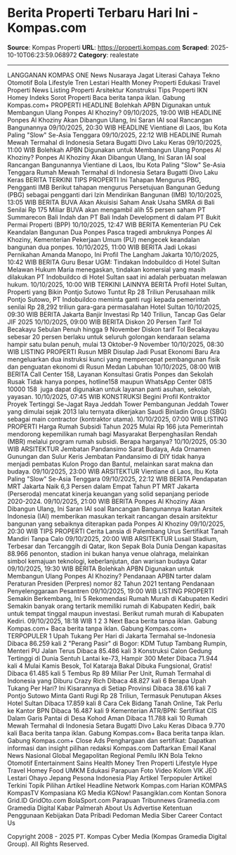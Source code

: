# Berita Properti Terbaru Hari Ini - Kompas.com

**Source**: Kompas Properti
**URL**: https://properti.kompas.com
**Scraped**: 2025-10-10T06:23:59.068972
**Category**: realestate

---

LANGGANAN KOMPAS ONE
News
Nusaraya
Jagat Literasi
Cahaya
Tekno
Otomotif
Bola
Lifestyle
Tren
Lestari
Health
Money
Properti
Edukasi
Travel
Properti
News
Listing Properti
Arsitektur
Konstruksi
Tips Properti
IKN
Homey
Indeks
Sorot Properti
Baca berita tanpa iklan. Gabung Kompas.com+
PROPERTI
HEADLINE
Bolehkah APBN Digunakan untuk Membangun Ulang Ponpes Al Khoziny?
09/10/2025, 19:00 WIB
HEADLINE
Ponpes Al Khoziny Akan Dibangun Ulang, Ini Saran IAI soal Rancangan Bangunannya
09/10/2025, 20:30 WIB
HEADLINE
Vientiane di Laos, Ibu Kota Paling "Slow" Se-Asia Tenggara
09/10/2025, 22:12 WIB
HEADLINE
Rumah Mewah Termahal di Indonesia Setara Bugatti Divo Laku Keras
09/10/2025, 11:00 WIB
Bolehkah APBN Digunakan untuk Membangun Ulang Ponpes Al Khoziny?
Ponpes Al Khoziny Akan Dibangun Ulang, Ini Saran IAI soal Rancangan Bangunannya
Vientiane di Laos, Ibu Kota Paling "Slow" Se-Asia Tenggara
Rumah Mewah Termahal di Indonesia Setara Bugatti Divo Laku Keras
BERITA TERKINI
TIPS PROPERTI
Ini Tahapan Mengurus PBG, Pengganti IMB
Berikut tahapan mengurus Persetujuan Bangunan Gedung (PBG) sebagai pengganti dari Izin Mendirikan Bangunan (IMB)
10/10/2025, 13:05 WIB
BERITA
BUVA Akan Akuisisi Saham Anak Usaha SMRA di Bali Senilai Rp 175 Miliar
BUVA akan mengambil alih 55 persen saham PT Summarecon Bali Indah dan PT Bali Indah Development di dalam PT Bukit Permai Properti (BPP)
10/10/2025, 12:47 WIB
BERITA
Kementerian PU Cek Keandalan Bangunan Dua Ponpes
Pasca tragedi ambruknya Ponpes Al Khoziny, Kementerian Pekerjaan Umum (PU) mengecek keandalan bangunan dua ponpes.
10/10/2025, 11:00 WIB
BERITA
Jadi Lokasi Pernikahan Amanda Manopo, Ini Profil The Langham Jakarta
10/10/2025, 10:42 WIB
BERITA
Guru Besar UGM: Tindakan Indobuildco di Hotel Sultan Melawan Hukum
Maria menegaskan, tindakan komersial yang masih dilakukan PT Indobuildco di Hotel Sultan saat ini adalah perbuatan melawan hukum.
10/10/2025, 10:00 WIB
TERKINI LAINNYA
BERITA
Profil Hotel Sultan, Properti yang Bikin Pontjo Sutowo Tuntut Rp 28 Triliun
Perusahaan milik Pontjo Sutowo, PT Indobuildco meminta ganti rugi kepada pemerintah senilai Rp 28,292 triliun gara-gara permasalahan Hotel Sultan
10/10/2025, 09:30 WIB
BERITA
Jakarta Banjir Investasi Rp 140 Triliun, Tancap Gas Gelar JIF 2025
10/10/2025, 09:00 WIB
BERITA
Diskon 20 Persen Tarif Tol Becakayu Sebulan Penuh hingga 9 November
Diskon tarif Tol Becakayau sebesar 20 persen berlaku untuk seluruh golongan kendaraan selama hampir satu bulan penuh, mulai 13 Oktober-9 November
10/10/2025, 08:30 WIB
LISTING PROPERTI
Rusun MBR Disulap Jadi Pusat Ekonomi Baru
Ara mengeluarkan dua instruksi kunci yang mempercepat pembangunan fisik dan penguatan ekonomi di Rusun Medan Labuhan
10/10/2025, 08:00 WIB
BERITA
Call Center 158, Layanan Konsultasi Gratis Ponpes dan Sekolah Rusak
Tidak hanya ponpes, hotline158 maupun WhatsApp Center 0815 10000 158  juga dapat digunakan untuk layanan panti asuhan, sekolah, yayasan.
10/10/2025, 07:45 WIB
KONSTRUKSI
Begini Profil Kontraktor Proyek Tertinggi Se-Jagat Raya Jeddah Tower
Pembangunan Jeddah Tower yang dimulai sejak 2013 lalu ternyata dikerjakan Saudi Binladin Group (SBG) sebagai main contractor (kontraktor utama).
10/10/2025, 07:00 WIB
LISTING PROPERTI
Harga Rumah Subsidi Tahun 2025 Mulai Rp 166 juta
Pemerintah mendorong kepemilikan rumah bagi Masyarakat Berpenghasilan Rendah (MBR) melalui program rumah subsidi. Berapa harganya?
10/10/2025, 05:30 WIB
ARSITEKTUR
Jembatan Pandansimo Sarat Budaya, Ada Ornamen Gunungan dan Sulur Keris
Jembatan Pandansimo di DIY tidak hanya menjadi pembatas Kulon Progo dan Bantul, melainkan sarat makna dan budaya.
09/10/2025, 23:00 WIB
ARSITEKTUR
Vientiane di Laos, Ibu Kota Paling "Slow" Se-Asia Tenggara
09/10/2025, 22:12 WIB
BERITA
Pendapatan MRT Jakarta Naik 6,3 Persen dalam Empat Tahun
PT MRT Jakarta (Perseroda) mencatat kinerja keuangan yang solid sepanjang periode 2020-2024.
09/10/2025, 21:00 WIB
BERITA
Ponpes Al Khoziny Akan Dibangun Ulang, Ini Saran IAI soal Rancangan Bangunannya
Ikatan Arsitek Indonesia (IAI) memberikan masukan terkait rancangan desain arsitektur bangunan yang sebaiknya diterapkan pada Ponpes Al Khoziny
09/10/2025, 20:30 WIB
TIPS PROPERTI
Cerita Lansia di Palembang Urus Sertifikat Tanah Mandiri Tanpa Calo
09/10/2025, 20:00 WIB
ARSITEKTUR
Lusail Stadium, Terbesar dan Tercanggih di Qatar, Ikon Sepak Bola Dunia
Dengan kapasitas 88.966 penonton, stadion ini bukan hanya venue olahraga, melainkan simbol kemajuan teknologi, keberlanjutan, dan warisan budaya Qatar
09/10/2025, 19:30 WIB
BERITA
Bolehkah APBN Digunakan untuk Membangun Ulang Ponpes Al Khoziny?
Pendanaan APBN tarter dalam Peraturan Presiden (Perpres) nomor 82 Tahun 2021 tentang Pendanaan Penyelenggaraan Pesantren
09/10/2025, 19:00 WIB
LISTING PROPERTI
Semakin Berkembang, Ini 5 Rekomendasi Rumah Murah di Kabupaten Kediri
Semakin banyak orang tertarik memiliki rumah di Kabupaten Kediri, baik untuk tempat tinggal maupun investasi. Berikut rumah murah di Kabupaten Kediri.
09/10/2025, 18:18 WIB
1
2
3
Next
Baca berita tanpa iklan. Gabung Kompas.com+
Baca berita tanpa iklan. Gabung Kompas.com+
TERPOPULER
1
Upah Tukang Per Hari di Jakarta Termahal se-Indonesia
Dibaca 86.259 kali
2
"Perang Pasir" di Bogor: KDM Tutup Tambang Rumpin, Menteri PU Jalan Terus
Dibaca 85.486 kali
3
Konstruksi Calon Gedung Tertinggi di Dunia Sentuh Lantai ke-73, Hampir 300 Meter
Dibaca 71.944 kali
4
Mulai Kamis Besok, Tol Kataraja Bakal Dibuka Fungsional, Gratis!
Dibaca 61.485 kali
5
Tembus Rp 89 Miliar Per Unit, Rumah Termahal di Indonesia yang Diburu Crazy Rich
Dibaca 48.827 kali
6
Berapa Upah Tukang Per Hari? Ini Kisarannya di Setiap Provinsi
Dibaca 38.616 kali
7
Pontjo Sutowo Minta Ganti Rugi Rp 28 Triliun, Termasuk Penutupan Akses Hotel Sultan
Dibaca 17.859 kali
8
Cara Cek Bidang Tanah Online, Tak Perlu ke Kantor BPN
Dibaca 16.487 kali
9
Kementerian ATR/BPN: Sertifikat CIS Dalam Garis Pantai di Desa Kohod Aman
Dibaca 11.788 kali
10
Rumah Mewah Termahal di Indonesia Setara Bugatti Divo Laku Keras
Dibaca 9.770 kali
Baca berita tanpa iklan. Gabung Kompas.com+
Baca berita tanpa iklan. Gabung Kompas.com+
Close Ads
Penghargaan dan sertifikat:
Dapatkan informasi dan insight pilihan redaksi Kompas.com
Daftarkan Email
Kanal
News
Nasional
Global
Megapolitan
Regional
Pemilu
IKN
Bola
Tekno
Otomotif
Entertainment
Sains
Health
Money
Tren
Properti
Lifestyle
Hype
Travel
Homey
Food
UMKM
Edukasi
Parapuan
Foto
Video
Kolom
VIK
JEO
Lestari
Ohayo Jepang
Pesona Indonesia
Play
Artikel Terpopuler
Artikel Terkini
Topik Pilihan
Artikel Headline
Network
Kompas.com
Harian KOMPAS
KompasTV
Kompasiana
KG Media
KGNow!
Pasangiklan.com
Kontan
Sonora
Grid.ID
GridOto.com
BolaSport.com
Parapuan
Tribunnews
Gramedia.com
Gramedia Digital
Kabar Palmerah
About Us
Advertise
Ketentuan Penggunaan
Kebijakan Data Pribadi
Pedoman Media Siber
Career
Contact Us

Copyright 2008 - 2025 PT. Kompas Cyber Media (Kompas Gramedia Digital Group). All Rights Reserved.
